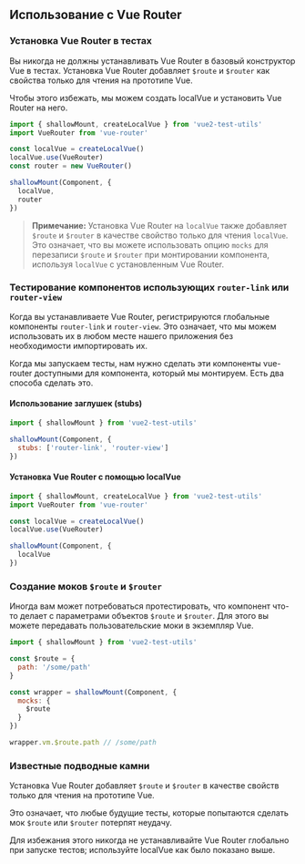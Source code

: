 ## Использование с Vue Router

### Установка Vue Router в тестах

Вы никогда не должны устанавливать Vue Router в базовый конструктор Vue в тестах. Установка Vue Router добавляет `$route` и `$router` как свойства только для чтения на прототипе Vue.

Чтобы этого избежать, мы можем создать localVue и установить Vue Router на него.

```js
import { shallowMount, createLocalVue } from 'vue2-test-utils'
import VueRouter from 'vue-router'

const localVue = createLocalVue()
localVue.use(VueRouter)
const router = new VueRouter()

shallowMount(Component, {
  localVue,
  router
})
```

> **Примечание:** Установка Vue Router на `localVue` также добавляет `$route` и `$router` в качестве свойство только для чтения `localVue`. Это означает, что вы можете использовать опцию `mocks` для перезаписи `$route` и `$router` при монтировании компонента, используя `localVue` с установленным Vue Router.

### Тестирование компонентов использующих `router-link` или `router-view`

Когда вы устанавливаете Vue Router, регистрируются глобальные компоненты `router-link` и `router-view`. Это означает, что мы можем использовать их в любом месте нашего приложения без необходимости импортировать их.

Когда мы запускаем тесты, нам нужно сделать эти компоненты vue-router доступными для компонента, который мы монтируем. Есть два способа сделать это.

#### Использование заглушек (stubs)

```js
import { shallowMount } from 'vue2-test-utils'

shallowMount(Component, {
  stubs: ['router-link', 'router-view']
})
```

#### Установка Vue Router с помощью localVue

```js
import { shallowMount, createLocalVue } from 'vue2-test-utils'
import VueRouter from 'vue-router'

const localVue = createLocalVue()
localVue.use(VueRouter)

shallowMount(Component, {
  localVue
})
```

### Создание моков `$route` и `$router`

Иногда вам может потребоваться протестировать, что компонент что-то делает с параметрами объектов `$route` и `$router`. Для этого вы можете передавать пользовательские моки в экземпляр Vue.

```js
import { shallowMount } from 'vue2-test-utils'

const $route = {
  path: '/some/path'
}

const wrapper = shallowMount(Component, {
  mocks: {
    $route
  }
})

wrapper.vm.$route.path // /some/path
```

### Известные подводные камни

Установка Vue Router добавляет `$route` и `$router` в качестве свойств только для чтения на прототипе Vue.

Это означает, что любые будущие тесты, которые попытаются сделать мок `$route` или `$router` потерпят неудачу.

Для избежания этого никогда не устанавливайте Vue Router глобально при запуске тестов; используйте localVue как было показано выше.
